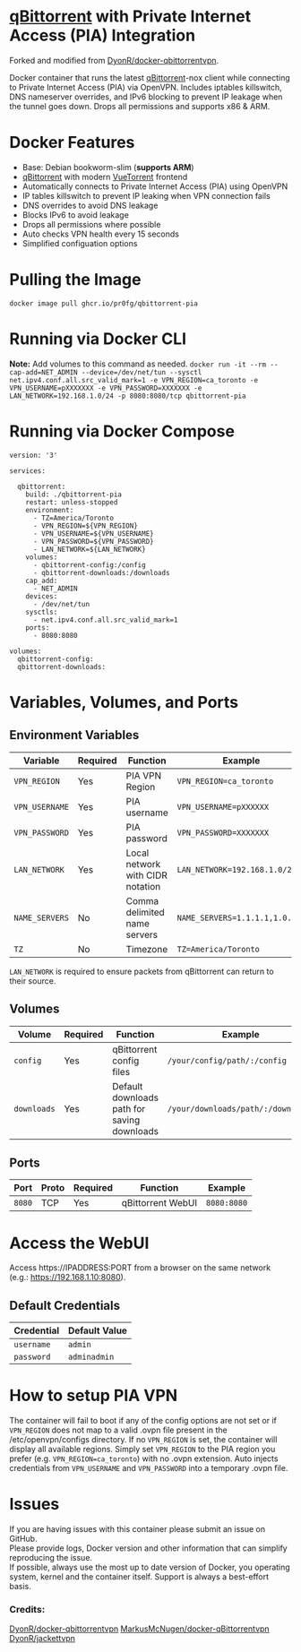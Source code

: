 # [qBittorrent](https://github.com/qbittorrent/qBittorrent) with Private Internet Access (PIA) Integration

Forked and modified from [DyonR/docker-qbittorrentvpn](https://github.com/DyonR/docker-qbittorrentvpn).

Docker container that runs the latest [qBittorrent](https://github.com/qbittorrent/qBittorrent)-nox client while connecting to Private Internet Access (PIA) via OpenVPN. Includes iptables killswitch, DNS nameserver overrides, and IPv6 blocking to prevent IP leakage when the tunnel goes down. Drops all permissions and supports x86 & ARM.

# Docker Features
* Base: Debian bookworm-slim (**supports ARM**)
* [qBittorrent](https://github.com/qbittorrent/qBittorrent) with modern [VueTorrent](https://github.com/WDaan/VueTorrent) frontend
* Automatically connects to Private Internet Access (PIA) using OpenVPN
* IP tables killswitch to prevent IP leaking when VPN connection fails
* DNS overrides to avoid DNS leakage
* Blocks IPv6 to avoid leakage
* Drops all permissions where possible
* Auto checks VPN health every 15 seconds
* Simplified configuation options

# Pulling the Image
`docker image pull ghcr.io/pr0fg/qbittorrent-pia`

# Running via Docker CLI
**Note:** Add volumes to this command as needed.
`docker run -it --rm --cap-add=NET_ADMIN --device=/dev/net/tun --sysctl net.ipv4.conf.all.src_valid_mark=1 -e VPN_REGION=ca_toronto -e VPN_USERNAME=pXXXXXXX -e VPN_PASSWORD=XXXXXXX -e LAN_NETWORK=192.168.1.0/24 -p 8080:8080/tcp qbittorrent-pia`

# Running via Docker Compose
```
version: '3'

services:

  qbittorrent:
    build: ./qbittorrent-pia
    restart: unless-stopped
    environment:
      - TZ=America/Toronto
      - VPN_REGION=${VPN_REGION}
      - VPN_USERNAME=${VPN_USERNAME}
      - VPN_PASSWORD=${VPN_PASSWORD}
      - LAN_NETWORK=${LAN_NETWORK}
    volumes:
      - qbittorrent-config:/config
      - qbittorrent-downloads:/downloads
    cap_add:
      - NET_ADMIN
    devices:
      - /dev/net/tun
    sysctls:
      - net.ipv4.conf.all.src_valid_mark=1
    ports:
      - 8080:8080

volumes:
  qbittorrent-config:
  qbittorrent-downloads:
```

# Variables, Volumes, and Ports
## Environment Variables
| Variable | Required | Function | Example |
|----------|----------|----------|----------|
|`VPN_REGION`| Yes | PIA VPN Region | `VPN_REGION=ca_toronto`||
|`VPN_USERNAME`| Yes | PIA username | `VPN_USERNAME=pXXXXXX`||
|`VPN_PASSWORD`| Yes | PIA password | `VPN_PASSWORD=XXXXXXX`||
|`LAN_NETWORK`| Yes | Local network with CIDR notation | `LAN_NETWORK=192.168.1.0/24`||
|`NAME_SERVERS`| No | Comma delimited name servers |`NAME_SERVERS=1.1.1.1,1.0.0.1`|`1.1.1.1,1.0.0.1`||
|`TZ`| No | Timezone |`TZ=America/Toronto`||

`LAN_NETWORK` is required to ensure packets from qBittorrent can return to their source.

## Volumes
| Volume | Required | Function | Example |
|----------|----------|----------|----------|
| `config` | Yes | qBittorrent config files | `/your/config/path/:/config`|
| `downloads` | Yes | Default downloads path for saving downloads | `/your/downloads/path/:/downloads`|

## Ports
| Port | Proto | Required | Function | Example |
|----------|----------|----------|----------|----------|
| `8080` | TCP | Yes | qBittorrent WebUI | `8080:8080`|

# Access the WebUI
Access https://IPADDRESS:PORT from a browser on the same network (e.g.: https://192.168.1.10:8080).

## Default Credentials
| Credential | Default Value |
|----------|----------|
|`username`| `admin` |
|`password`| `adminadmin` |

# How to setup PIA VPN
The container will fail to boot if any of the config options are not set or if `VPN_REGION` does not map to a valid .ovpn file present in the /etc/openvpn/configs directory. If no `VPN_REGION` is set, the container will display all available regions. Simply set `VPN_REGION` to the PIA region you prefer (e.g. `VPN_REGION=ca_toronto`) with no .ovpn extension. Auto injects credentials from `VPN_USERNAME` and `VPN_PASSWORD` into a temporary .ovpn file.

# Issues
If you are having issues with this container please submit an issue on GitHub.  
Please provide logs, Docker version and other information that can simplify reproducing the issue.  
If possible, always use the most up to date version of Docker, you operating system, kernel and the container itself. Support is always a best-effort basis.

### Credits:
[DyonR/docker-qbittorrentvpn](https://github.com/DyonR/docker-qbittorrentvpn)
[MarkusMcNugen/docker-qBittorrentvpn](https://github.com/MarkusMcNugen/docker-qBittorrentvpn)  
[DyonR/jackettvpn](https://github.com/DyonR/jackettvpn)  

